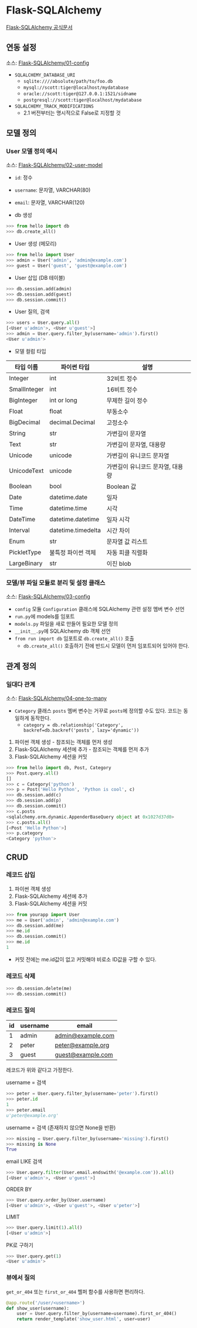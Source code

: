 # Flask-SQLAlchemy

[Flask-SQLAlchemy 공식문서](http://flask-sqlalchemy.pocoo.org/2.1/)

## 연동 설정

소스: [Flask-SQLAlchemy/01-config](01-config)

* ```SQLALCHEMY_DATABASE_URI```
    * ```sqlite:////absolute/path/to/foo.db```
    * ```mysql://scott:tiger@localhost/mydatabase```
    * ```oracle://scott:tiger@127.0.0.1:1521/sidname```
    * ```postgresql://scott:tiger@localhost/mydatabase```
* ```SQLALCHEMY_TRACK_MODIFICATIONS```
    * 2.1 버전부터는 명시적으로 False로 지정할 것
    
## 모델 정의

### User 모델 정의 예시

소스: [Flask-SQLAlchemy/02-user-model](02-user-model)

* ```id```: 정수
* ```username```: 문자열, VARCHAR(80)
* ```email```: 문자열, VARCHAR(120)

* db 생성

```python
>>> from hello import db
>>> db.create_all()
```

* User 생성 (메모리)

```python
>>> from hello import User
>>> admin = User('admin', 'admin@example.com')
>>> guest = User('guest', 'guest@example.com')
```

* User 삽입 (DB 테이블)

```python
>>> db.session.add(admin)
>>> db.session.add(guest)
>>> db.session.commit()
```

* User 질의, 검색

```python
>>> users = User.query.all()
[<User u'admin'>, <User u'guest'>]
>>> admin = User.query.filter_by(username='admin').first()
<User u'admin'>
```

* 모델 컬럼 타입

| 타입 이름 | 파이썬 타입 | 설명 |
|-----------|-------------|------|
| Integer | int | 32비트 정수 |
| SmallInteger | int | 16비트 정수 |
| BigInteger | int or long | 무제한 길이 정수 |
| Float | float | 부동소수 |
| BigDecimal | decimal.Decimal | 고정소수 |
| String | str | 가변길이 문자열 |
| Text | str | 가변길이 문자열, 대용량 |
| Unicode | unicode | 가변길이 유니코드 문자열 |
| UnicodeText | unicode | 가변길이 유니코드 문자열, 대용량 |
| Boolean | bool | Boolean 값 |
| Date | datetime.date | 일자 |
| Time | datetime.time | 시각 |
| DateTime | datetime.datetime | 일자 시각 |
| Interval | datetime.timedelta | 시간 차이 |
| Enum | str | 문자열 값 리스트 |
| PickletType | 불특정 파이썬 객체 | 자동 피클 직렬화 |
| LargeBinary | str | 이진 blob |

### 모델/뷰 파일 모듈로 분리 및 설정 클래스

소스: [Flask-SQLAlchemy/03-config](03-config)

* ```config``` 모듈 ```Configuration``` 클래스에 SQLAlchemy 관련 설정 멤버 변수 선언
* ```run.py```에 models를 임포트
* ```models.py``` 파일을 새로 만들어 필요한 모델 정의
* ```__init__.py```에 SQLAlchemy db 객체 선언
* ```from run import db``` 임포트로 ```db.create_all()``` 호출
    * ```db.create_all()``` 호출하기 전에 반드시 모델이 먼저 임포트되어 있어야 한다.

## 관계 정의

### 일대다 관계

소스: [Flask-SQLAlchemy/04-one-to-many](04-one-to-many)

* ```Category``` 클래스 ```posts``` 멤버 변수는 거꾸로 ```posts```에 정의할 수도 있다. 코드는 동일하게 동작한다.
    * ```category = db.relationship('Category', backref=db.backref('posts', lazy='dynamic'))```

1. 파이썬 객체 생성 - 참조되는 객체를 먼저 생성
1. Flask-SQLAlchemy 세션에 추가 - 참조되는 객체를 먼저 추가
1. Flask-SQLAlchemy 세션을 커밋

```python
>>> from hello import db, Post, Category
>>> Post.query.all()
[]
>>> c = Category('python')
>>> p = Post('Hello Python', 'Python is cool', c)
>>> db.session.add(c)
>>> db.session.add(p)
>>> db.session.commit()
>>> c.posts
<sqlalchemy.orm.dynamic.AppenderBaseQuery object at 0x1027d37d0>
>>> c.posts.all()
[<Post 'Hello Python'>]
>>> p.category
<Category 'python'>
```

## CRUD

### 레코드 삽입

1. 파이썬 객체 생성
1. Flask-SQLAlchemy 세션에 추가
1. Flask-SQLAlchemy 세션을 커밋

```python
>>> from yourapp import User
>>> me = User('admin', 'admin@example.com')
>>> db.session.add(me)
>>> me.id
>>> db.session.commit()
>>> me.id
1
```

* 커밋 전에는 me.id값이 없고 커밋해야 비로소 ID값을 구할 수 있다.

### 레코드 삭제

```python
>>> db.session.delete(me)
>>> db.session.commit()
```

### 레코드 질의

| id | username | email |
|----|----------|-------|
| 1 | admin | admin@example.com |
| 2 | peter | peter@example.org |
| 3 | guest | guest@example.com |

레코드가 위와 같다고 가정한다.

username = 검색

```python
>>> peter = User.query.filter_by(username='peter').first()
>>> peter.id
1
>>> peter.email
u'peter@example.org'
```

username = 검색 (존재하지 않으면 None을 반환)

```python
>>> missing = User.query.filter_by(username='missing').first()
>>> missing is None
True
```

email LIKE 검색

```python
>>> User.query.filter(User.email.endswith('@example.com')).all()
[<User u'admin'>, <User u'guest'>]
```

ORDER BY

```python
>>> User.query.order_by(User.username)
[<User u'admin'>, <User u'guest'>, <User u'peter'>]
```

LIMIT

```python
>>> User.query.limit(1).all()
[<User u'admin'>]
```

PK로 구하기

```python
>>> User.query.get(1)
<User u'admin'>
```

### 뷰에서 질의

```get_or_404``` 또는 ```first_or_404``` 헬퍼 함수를 사용하면 편리하다.

```python
@app.route('/user/<username>')
def show_user(username):
    user = User.query.filter_by(username=username).first_or_404()
    return render_template('show_user.html', user=user)
```
